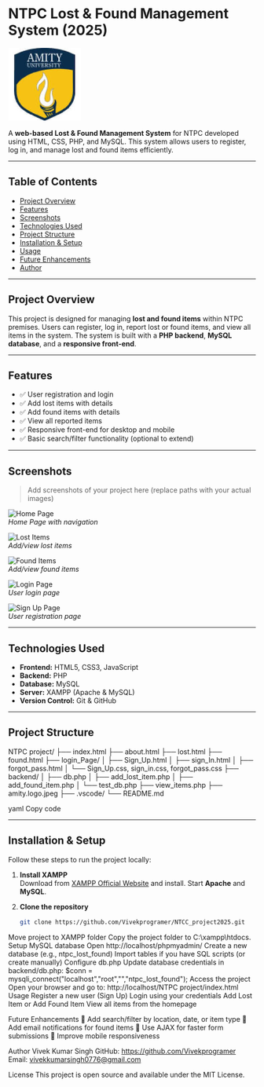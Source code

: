 # NTPC Lost & Found Management System (2025)

![NTPC Logo](amity.logo.jpeg)

A **web-based Lost & Found Management System** for NTPC developed using HTML, CSS, PHP, and MySQL. This system allows users to register, log in, and manage lost and found items efficiently.

---

## Table of Contents

- [Project Overview](#project-overview)
- [Features](#features)
- [Screenshots](#screenshots)
- [Technologies Used](#technologies-used)
- [Project Structure](#project-structure)
- [Installation & Setup](#installation--setup)
- [Usage](#usage)
- [Future Enhancements](#future-enhancements)
- [Author](#author)

---

## Project Overview

This project is designed for managing **lost and found items** within NTPC premises. Users can register, log in, report lost or found items, and view all items in the system. The system is built with a **PHP backend**, **MySQL database**, and a **responsive front-end**.

---

## Features

- ✅ User registration and login  
- ✅ Add lost items with details  
- ✅ Add found items with details  
- ✅ View all reported items  
- ✅ Responsive front-end for desktop and mobile  
- ✅ Basic search/filter functionality (optional to extend)

---

## Screenshots

> Add screenshots of your project here (replace paths with your actual images)

![Home Page](screenshots/index.png)  
*Home Page with navigation*

![Lost Items](screenshots/lost.png)  
*Add/view lost items*

![Found Items](screenshots/found.png)  
*Add/view found items*

![Login Page](screenshots/sign_in.png)  
*User login page*

![Sign Up Page](screenshots/sign_up.png)  
*User registration page*

---

## Technologies Used

- **Frontend:** HTML5, CSS3, JavaScript  
- **Backend:** PHP  
- **Database:** MySQL  
- **Server:** XAMPP (Apache & MySQL)  
- **Version Control:** Git & GitHub  

---

## Project Structure

NTPC project/
├── index.html
├── about.html
├── lost.html
├── found.html
├── login_Page/
│ ├── Sign_Up.html
│ ├── sign_In.html
│ ├── forgot_pass.html
│ └── Sign_Up.css, sign_in.css, forgot_pass.css
├── backend/
│ ├── db.php
│ ├── add_lost_item.php
│ ├── add_found_item.php
│ └── test_db.php
├── view_items.php
├── amity.logo.jpeg
├── .vscode/
└── README.md

yaml
Copy code

---

## Installation & Setup

Follow these steps to run the project locally:

1. **Install XAMPP**  
   Download from [XAMPP Official Website](https://www.apachefriends.org/) and install. Start **Apache** and **MySQL**.

2. **Clone the repository**  
   ```bash
   git clone https://github.com/Vivekprogramer/NTCC_project2025.git
Move project to XAMPP folder
Copy the project folder to C:\xampp\htdocs\.
Setup MySQL database
Open http://localhost/phpmyadmin/
Create a new database (e.g., ntpc_lost_found)
Import tables if you have SQL scripts (or create manually)
Configure db.php
Update database credentials in backend/db.php:
$conn = mysqli_connect("localhost","root","","ntpc_lost_found");
Access the project
Open your browser and go to:
http://localhost/NTPC project/index.html
Usage
Register a new user (Sign Up)
Login using your credentials
Add Lost Item or Add Found Item
View all items from the homepage

Future Enhancements
🔹 Add search/filter by location, date, or item type
🔹 Add email notifications for found items
🔹 Use AJAX for faster form submissions
🔹 Improve mobile responsiveness

Author
Vivek Kumar Singh
GitHub: https://github.com/Vivekprogramer
Email: vivekkumarsingh0776@gmail.com

License
This project is open source and available under the MIT License.
